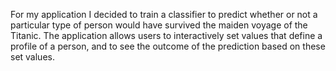 
For my application I decided to train a classifier to predict whether or not a particular 
type of person would have survived the maiden voyage of the Titanic. The application allows 
users to interactively set values that define a profile of a person, and to see the outcome 
of the prediction based on these set values. 
